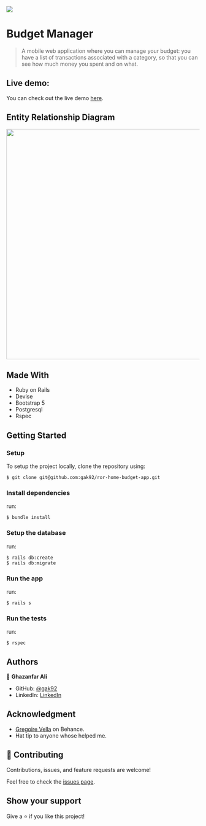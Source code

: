 ![](https://img.shields.io/badge/Microverse-blueviolet)

# Budget Manager

> A mobile web application where you can manage your budget: you have a list of transactions associated with a category, so that you can see how much money you spent and on what.

## Live demo:
You can check out the live demo [here]().


## Entity Relationship Diagram
<img src="https://github.com/microverseinc/curriculum-rails/blob/main/capstone/images/erd_diagram.png" width="600">

## Made With

- Ruby on Rails
- Devise
- Bootstrap 5
- Postgresql
- Rspec

## Getting Started

### Setup

To setup the project locally, clone the repository using:

```
$ git clone git@github.com:gak92/ror-home-budget-app.git
```

### Install dependencies
run:
```
$ bundle install
```

### Setup the database
run:
```
$ rails db:create
$ rails db:migrate
```

### Run the app
run:
```
$ rails s
```

### Run the tests
run:
```
$ rspec
```

## Authors

👤 **Ghazanfar Ali**

- GitHub: [@gak92](https://github.com/gak92)
- LinkedIn: [LinkedIn](https://www.linkedin.com/in/ghazanfar-ali-9a4998a/)

## Acknowledgment
- [Gregoire Vella](https://www.behance.net/gregoirevella) on Behance.
- Hat tip to anyone whose helped me.

## 🤝 Contributing

Contributions, issues, and feature requests are welcome!

Feel free to check the [issues page](../../issues/).

## Show your support

Give a ⭐️ if you like this project!